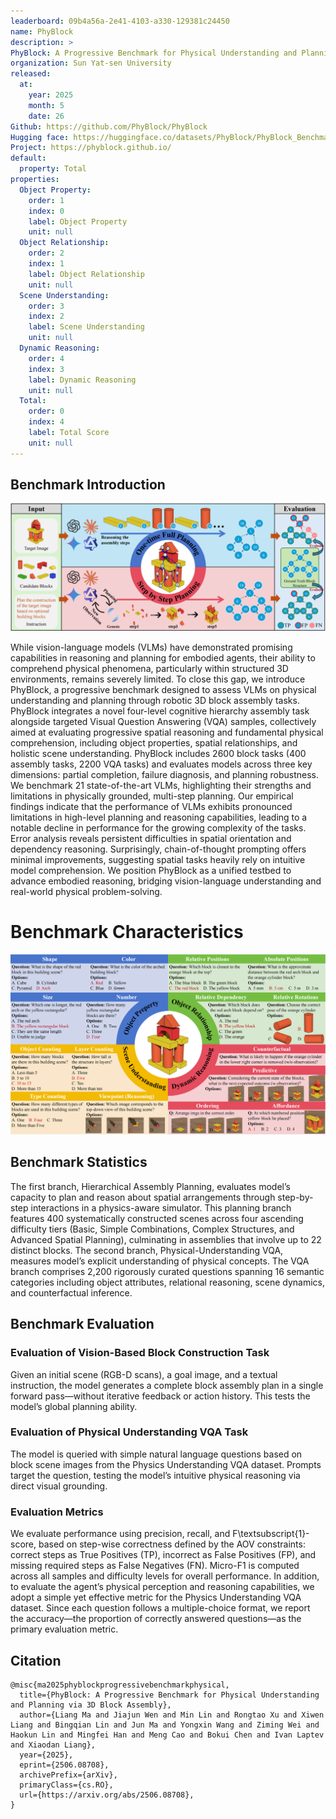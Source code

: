 ```yaml
---
leaderboard: 09b4a56a-2e41-4103-a330-129381c24450
name: PhyBlock
description: >
PhyBlock: A Progressive Benchmark for Physical Understanding and Planning via 3D Block Assembly
organization: Sun Yat-sen University
released:
  at:
    year: 2025
    month: 5
    date: 26
Github: https://github.com/PhyBlock/PhyBlock
Hugging face: https://huggingface.co/datasets/PhyBlock/PhyBlock_Benchmark
Project: https://phyblock.github.io/
default:
  property: Total
properties:
  Object Property:
    order: 1
    index: 0
    label: Object Property
    unit: null
  Object Relationship:
    order: 2
    index: 1
    label: Object Relationship
    unit: null
  Scene Understanding:
    order: 3
    index: 2
    label: Scene Understanding
    unit: null
  Dynamic Reasoning:
    order: 4
    index: 3
    label: Dynamic Reasoning
    unit: null
  Total:
    order: 0
    index: 4
    label: Total Score
    unit: null
---
```


## Benchmark Introduction

![alt text](assets/PLANPART.png)


While vision-language models (VLMs) have demonstrated promising capabilities in reasoning and planning for embodied agents, their ability to comprehend physical phenomena, particularly within structured 3D environments, remains severely limited. To close this gap, we introduce PhyBlock, a progressive benchmark designed to assess VLMs on physical understanding and planning through robotic 3D block assembly tasks. PhyBlock integrates a novel four-level cognitive hierarchy assembly task alongside targeted Visual Question Answering (VQA) samples, collectively aimed at evaluating progressive spatial reasoning and fundamental physical comprehension, including object properties, spatial relationships, and holistic scene understanding. PhyBlock includes 2600 block tasks (400 assembly tasks, 2200 VQA tasks) and evaluates models across three key dimensions: partial completion, failure diagnosis, and planning robustness. We benchmark 21 state-of-the-art VLMs, highlighting their strengths and limitations in physically grounded, multi-step planning.
Our empirical findings indicate that the performance of VLMs exhibits pronounced limitations in high-level planning and reasoning capabilities, leading to a notable decline in performance for the growing complexity of the tasks.
Error analysis reveals persistent difficulties in spatial orientation and dependency reasoning. Surprisingly, chain-of-thought prompting offers minimal improvements, suggesting spatial tasks heavily rely on intuitive model comprehension. We position PhyBlock as a unified testbed to advance embodied reasoning, bridging vision-language understanding and real-world physical problem-solving.

# Benchmark Characteristics
![alt text](assets/PHYPART.png)

## Benchmark Statistics

The first branch, Hierarchical Assembly Planning, evaluates model’s capacity to plan and reason about spatial arrangements through step-by-step interactions in a physics-aware simulator.  This planning branch features 400 systematically constructed scenes across four ascending difficulty tiers (Basic, Simple Combinations, Complex Structures, and Advanced Spatial Planning), culminating in assemblies that involve up to 22 distinct blocks. 
The second branch, Physical-Understanding VQA, measures model’s explicit understanding of physical concepts.
The VQA branch comprises 2,200 rigorously curated questions spanning 16 semantic categories including object attributes, relational reasoning, scene dynamics, and counterfactual inference.

## Benchmark Evaluation

### Evaluation of Vision-Based Block Construction Task
Given an initial scene (RGB-D scans), a goal image, and a textual instruction, the model generates a complete block assembly plan in a single forward pass—without iterative feedback or action history. This tests the model’s global planning ability.


### Evaluation of Physical Understanding VQA Task
The model is queried with simple natural language questions based on block scene images from the Physics Understanding VQA dataset. Prompts target the question, testing the model’s intuitive physical reasoning via direct visual grounding.

### Evaluation Metrics
We evaluate performance using precision, recall, and F\textsubscript{1}-score, based on step-wise correctness defined by the AOV constraints: correct steps as True Positives (TP), incorrect as False Positives (FP), and missing required steps as False Negatives (FN). Micro-F1 is computed across all samples and difficulty levels for overall performance.
In addition, to evaluate the agent’s physical perception and reasoning capabilities, we adopt a simple yet effective metric for the Physics Understanding VQA dataset. Since each question follows a multiple-choice format, we report the accuracy—the proportion of correctly answered questions—as the primary evaluation metric.

## Citation

```
@misc{ma2025phyblockprogressivebenchmarkphysical,
  title={PhyBlock: A Progressive Benchmark for Physical Understanding and Planning via 3D Block Assembly}, 
  author={Liang Ma and Jiajun Wen and Min Lin and Rongtao Xu and Xiwen Liang and Bingqian Lin and Jun Ma and Yongxin Wang and Ziming Wei and Haokun Lin and Mingfei Han and Meng Cao and Bokui Chen and Ivan Laptev and Xiaodan Liang},
  year={2025},
  eprint={2506.08708},
  archivePrefix={arXiv},
  primaryClass={cs.RO},
  url={https://arxiv.org/abs/2506.08708}, 
}
```

